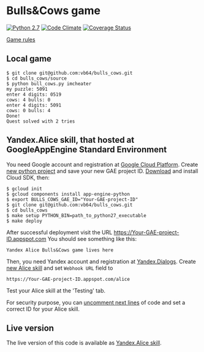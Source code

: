 # Bulls&amp;Cows game
[![Python 2.7](https://img.shields.io/travis/vb64/bulls_cows.svg?label=Python%202.7&style=plastic)](https://travis-ci.org/vb64/bulls_cows)
[![Code Climate](https://img.shields.io/codeclimate/maintainability-percentage/vb64/bulls_cows.svg?label=Code%20Climate&style=plastic)](https://codeclimate.com/github/vb64/bulls_cows)
[![Coverage Status](https://coveralls.io/repos/github/vb64/bulls_cows/badge.svg?branch=master)](https://coveralls.io/github/vb64/bulls_cows?branch=master)

[Game rules](https://en.wikipedia.org/wiki/Bulls_and_Cows)

## Local game
```
$ git clone git@github.com:vb64/bulls_cows.git
$ cd bulls_cows/source
$ python bull_cows.py imcheater
my puzzle: 5091
enter 4 digits: 0519
cows: 4 bulls: 0
enter 4 digits: 5091
cows: 0 bulls: 4
Done!
Quest solved with 2 tries
```

## Yandex.Alice skill, that hosted at GoogleAppEngine Standard Environment
You need Google account and registration at [Google Cloud Platform](https://cloud.google.com/). Create [new python project](https://console.cloud.google.com/projectcreate) and save your new GAE project ID. [Download](https://cloud.google.com/sdk/) and install Cloud SDK, then:
```
$ gcloud init
$ gcloud components install app-engine-python
$ export BULLS_COWS_GAE_ID="Your-GAE-project-ID"
$ git clone git@github.com:vb64/bulls_cows.git
$ cd bulls_cows
$ make setup PYTHON_BIN=path_to_python27_executable
$ make deploy
```
After successful deployment visit the URL https://Your-GAE-project-ID.appspot.com You should see something like this:
```
Yandex Alice Bulls&Cows game lives here
```
Then, you need Yandex account and registration at [Yandex.Dialogs](https://dialogs.yandex.ru). Create [new Alice skill](https://dialogs.yandex.ru/developer/) and set `Webhook URL` field to

```
https://Your-GAE-project-ID.appspot.com/alice
```
Test your Alice skill at the 'Testing' tab.

For security purpose, you can [uncomment next lines](https://github.com/vb64/bulls_cows/blob/bfcbfec8156e7e470062a94596a786ec89701cf1/source/views.py#L57) of code and set a correct ID for your Alice skill.

## Live version
The live version of this code is available as [Yandex.Alice skill](https://alice.ya.ru/s/59166701-101b-44b3-b7e3-b7e078036890).

